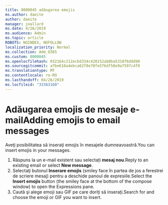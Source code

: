 ```yaml
---
title: 8000045 adăugarea emojis
ms.author: daeite
author: daeite
manager: joallard
ms.date: 4/26/2019
ms.audience: Admin
ms.topic: article
ROBOTS: NOINDEX, NOFOLLOW
localization_priority: Normal
ms.collection: Adm_O365
ms.custom: 8000045
ms.openlocfilehash: 032164c212ecbd334c420152ab0ba5318f6ddd90
ms.sourcegitcommit: a7be616a4ebca62f8e70fe576df58e9a7597c4f8
ms.translationtype: MT
ms.contentlocale: ro-RO
ms.lasthandoff: 04/26/2019
ms.locfileid: "33363160"
---
```

# <a name="adding-emojis-to-email-messages"></a><span data-ttu-id="56040-102">Adăugarea emojis de mesaje e-mail</span><span class="sxs-lookup"><span data-stu-id="56040-102">Adding emojis to email messages</span></span>

<span data-ttu-id="56040-103">Aveţi posibilitatea să inseraţi emojis în mesajele dumneavoastră.</span><span class="sxs-lookup"><span data-stu-id="56040-103">You can insert emojis in your messages.</span></span>

1. <span data-ttu-id="56040-104">Răspuns la un e-mail existent sau selectați **mesaj nou**.</span><span class="sxs-lookup"><span data-stu-id="56040-104">Reply to an existing email or select **New message**.</span></span>
1. <span data-ttu-id="56040-105">Selectaţi butonul **Inserare emojis** (smiley face în partea de jos a ferestrei de scriere mesaj) pentru a deschide panoul de expresiile.</span><span class="sxs-lookup"><span data-stu-id="56040-105">Select the **Insert emojis** button (the smiley face at the bottom of the compose window) to open the Expressions pane.</span></span>
1. <span data-ttu-id="56040-106">Caută şi alege emoji sau GIF pe care doriţi să inseraţi.</span><span class="sxs-lookup"><span data-stu-id="56040-106">Search for and choose the emoji or GIF you want to insert.</span></span>